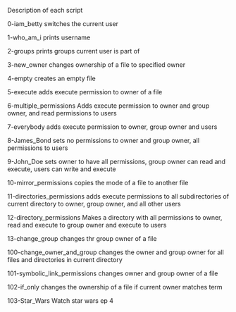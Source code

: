 Description of each script

0-iam_betty
switches the current user

1-who_am_i
prints username

2-groups
prints groups current user is part of

3-new_owner 
changes ownership of a file to specified owner

4-empty
creates an empty file

5-execute
adds execute permission to owner of a file

6-multiple_permissions
Adds execute permission to owner and group owner, and read permissions to users

7-everybody
adds execute permission to owner, group owner and users

8-James_Bond
sets no permissions to owner and group owner, all permissions to users

9-John_Doe
sets owner to have all permissions, group owner can read and execute, users can write and execute

10-mirror_permissions
copies the mode of a file to another file

11-directories_permissions
adds execute permissions to all subdirectories of current directory to owner, group owner, and all other users

12-directory_permissions
Makes a directory with all permissions to owner, read and execute to group owner and execute to users

13-change_group
changes thr group owner of a file

100-change_owner_and_group
changes the owner and group owner for all files and directories in current directory

101-symbolic_link_permissions
changes owner and group owner of a file

102-if_only 
changes the ownership of a file if current owner matches term

103-Star_Wars
Watch star wars ep 4

